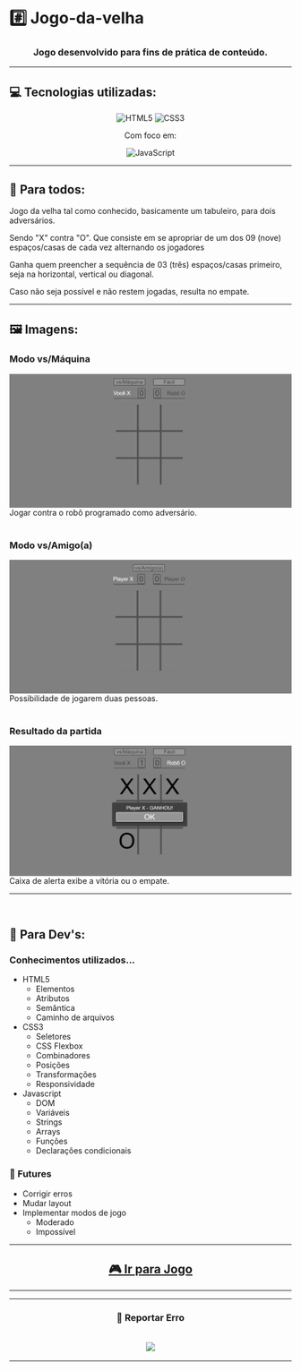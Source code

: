 <h1> #️⃣ Jogo-da-velha </h1>
<h3 align="center"> Jogo desenvolvido para fins de prática de conteúdo. </h3>

----

<h2> 💻 Tecnologias utilizadas: </h2>
<div align="center">

![HTML5](https://img.shields.io/badge/html5-%23E34F26.svg?style=for-the-badge&logo=html5&logoColor=white) ![CSS3](https://img.shields.io/badge/css3-%231572B6.svg?style=for-the-badge&logo=css3&logoColor=white)
  
  Com foco em:
  
  ![JavaScript](https://img.shields.io/badge/javascript-%23323330.svg?style=for-the-badge&logo=javascript&logoColor=%23F7DF1E)

</div>

----

<h2> 🧍 Para todos:</h2>
<p>Jogo da velha tal como conhecido, basicamente um tabuleiro, para dois adversários.

Sendo "X" contra "O". Que consiste em se apropriar de um dos 09 (nove) espaços/casas de cada vez alternando os jogadores

Ganha quem preencher a sequência de 03 (três) espaços/casas primeiro, seja na horizontal, vertical ou diagonal.

Caso não seja possível e não restem jogadas, resulta no empate.</p>

----

<h2>🖼️ Imagens: </h2>

<h3> Modo vs/Máquina </h3>
<img align="center" src="img/vsmaquina.png">
Jogar contra o robô programado como adversário.
</br></br>
<h3> Modo vs/Amigo(a)</h3>
<img align="center" src="img/vsamigo.png">
Possibilidade de jogarem duas pessoas.
</br></br>
<h3>Resultado da partida</h3>
<img align="center" src="img/resultado.png">
Caixa de alerta exibe a vitória ou o empate.

----
</br>
<h2> 🚀 Para Dev's:</h2>

<h3> Conhecimentos utilizados... </h3>

- HTML5
  - Elementos
  - Atributos
  - Semântica
  - Caminho de arquivos
- CSS3
  - Seletores
  - CSS Flexbox
  - Combinadores
  - Posições
  - Transformações
  - Responsividade
- Javascript
  - DOM
  - Variáveis
  - Strings
  - Arrays
  - Funções
  - Declarações condicionais

<h3> 🔮 Futures </h3>

- Corrigir erros
- Mudar layout
- Implementar modos de jogo
  - Moderado
  - Impossível

----

<h2 align="center"> <a href = "https://raimonesbarros.github.io/Jogo-da-velha/" target="_blank"> 🎮 Ir para Jogo </a></h2>

----

----

<div align="center">
<h3>🦟 Reportar Erro </h3>
</br>
<a href = "mailto:raimonesrsb@gmail.com"><img src="https://img.shields.io/badge/-Gmail-%23333?style=for-the-badge&logo=gmail&logoColor=white" target="_blank"></a>
</div>

----
